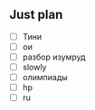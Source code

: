## Just plan
- [ ] Тини
- [ ] ои
- [ ] разбор изумруд
- [ ] slowly 
- [ ] олимпиады 
- [ ] hp
- [ ] ru
